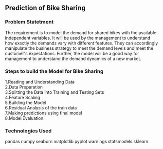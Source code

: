 ## Prediction of Bike Sharing
### Problem Statetment

The requirement is to model the demand for shared bikes with the available independent variables. It will be used by the management to understand how exactly the demands vary with different features. They can accordingly manipulate the business strategy to meet the demand levels and meet the customer's expectations. Further, the model will be a good way for management to understand the demand dynamics of a new market.

### Steps to build the Model for Bike Sharing
1.Reading and Understanding Data  
2.Data Preparation  
3.Splitting the Data into Training and Testing Sets  
4.Feature Scaling  
5.Building the Model  
6.Residual Analysis of the train data  
7.Making predictions using final model  
8.Model Evaluation

### Technologies Used
pandas
numpy
seaborn
matplotlib.pyplot
warnings
statsmodels
sklearn



